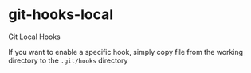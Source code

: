 # git-hooks-local
Git Local Hooks

If you want to enable a specific hook, simply copy file from the working directory to the  `.git/hooks` directory
